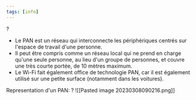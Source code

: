 ```yaml
---
tags: [info]
---
```


?
- Le PAN est un réseau qui interconnecte les périphériques centrés sur l'espace de travail d'une personne. 
- Il peut être compris comme un réseau local qui ne prend en charge qu'une seule personne, au lieu d'un groupe de personnes, et couvre une très courte portée, de 10 mètres maximum.
- Le Wi-Fi fait également office de technologie PAN, car il est également utilisé sur une petite surface (notamment dans les voitures).

Representation d'un PAN:
?
![[Pasted image 20230308090216.png]]